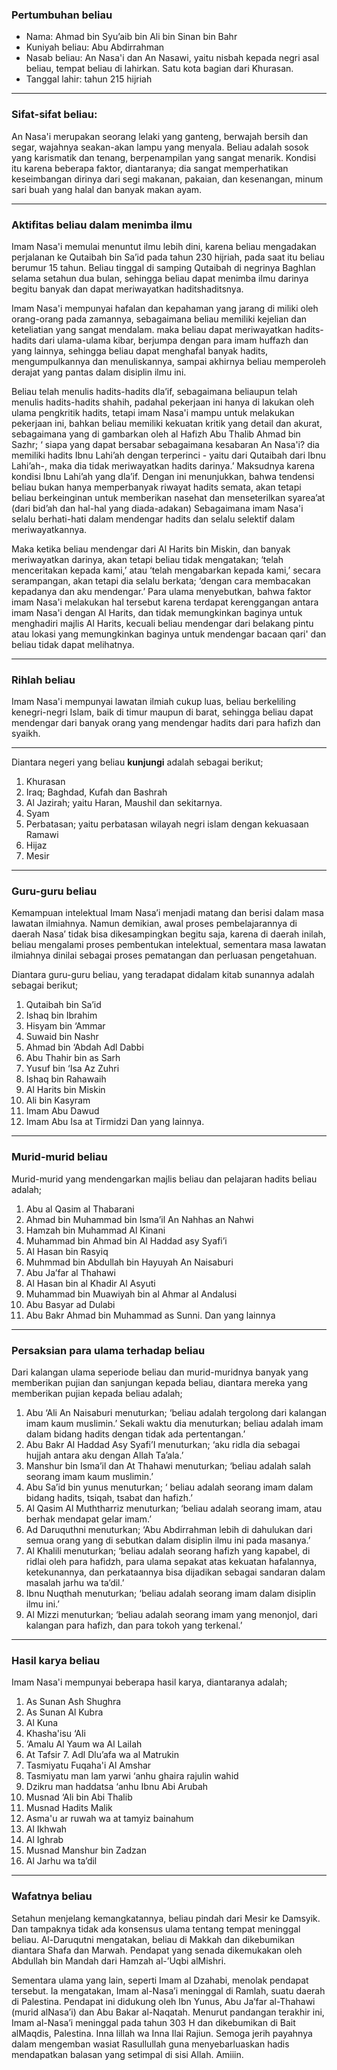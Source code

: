 ### Pertumbuhan beliau 

- Nama: Ahmad bin Syu’aib bin Ali bin Sinan bin Bahr 
- Kuniyah beliau: Abu Abdirrahman 
- Nasab beliau: An Nasa'i dan An Nasawi, yaitu nisbah kepada negri asal beliau, tempat beliau di lahirkan. Satu kota bagian dari Khurasan. 
- Tanggal lahir: tahun 215 hijriah

---
### Sifat-sifat beliau: 

An Nasa'i merupakan seorang lelaki yang ganteng, berwajah bersih dan segar, wajahnya seakan-akan lampu yang menyala. Beliau adalah sosok yang karismatik dan tenang, berpenampilan yang sangat menarik. Kondisi itu karena beberapa faktor, diantaranya; dia sangat memperhatikan keseimbangan dirinya dari segi makanan, pakaian, dan kesenangan, minum sari buah yang halal dan banyak makan ayam.

---
### Aktifitas beliau dalam menimba ilmu 

Imam Nasa'i memulai menuntut ilmu lebih dini, karena beliau mengadakan perjalanan ke Qutaibah bin Sa’id pada tahun 230 hijriah, pada saat itu beliau berumur 15 tahun. Beliau tinggal di samping Qutaibah di negrinya Baghlan selama setahun dua bulan, sehingga beliau dapat menimba ilmu darinya begitu banyak dan dapat meriwayatkan haditshaditsnya. 

Imam Nasa'i mempunyai hafalan dan kepahaman yang jarang di miliki oleh orang-orang pada zamannya, sebagaimana beliau memiliki kejelian dan keteliatian yang sangat mendalam. maka beliau dapat meriwayatkan hadits-hadits dari ulama-ulama kibar, berjumpa dengan para imam huffazh dan yang lainnya, sehingga beliau dapat menghafal banyak hadits, mengumpulkannya dan menuliskannya, sampai akhirnya beliau memperoleh derajat yang pantas dalam disiplin ilmu ini. 

Beliau telah menulis hadits-hadits dla’if, sebagaimana beliaupun telah menulis hadits-hadits shahih, padahal pekerjaan ini hanya di lakukan oleh ulama pengkritik hadits, tetapi imam Nasa'i mampu untuk melakukan pekerjaan ini, bahkan beliau memiliki kekuatan kritik yang detail dan akurat, sebagaimana yang di gambarkan oleh al Hafizh Abu Thalib Ahmad bin Sazhr; ‘ siapa yang dapat bersabar sebagaimana kesabaran An Nasa'i? dia memiliki hadits Ibnu Lahi’ah dengan terperinci - yaitu dari Qutaibah dari Ibnu Lahi’ah-, maka dia tidak meriwayatkan hadits darinya.’ Maksudnya karena kondisi Ibnu Lahi’ah yang dla’if. Dengan ini menunjukkan, bahwa tendensi beliau bukan hanya memperbanyak riwayat hadits semata, akan tetapi beliau berkeinginan untuk memberikan nasehat dan menseterilkan syarea’at (dari bid’ah dan hal-hal yang diada-adakan) Sebagaimana imam Nasa'i selalu berhati-hati dalam mendengar hadits dan selalu selektif dalam meriwayatkannya. 

Maka ketika beliau mendengar dari Al Harits bin Miskin, dan banyak meriwayatkan darinya, akan tetapi beliau tidak mengatakan; ‘telah menceritakan kepada kami,’ atau ‘telah mengabarkan kepada kami,’ secara serampangan, akan tetapi dia selalu berkata; ‘dengan cara membacakan kepadanya dan aku mendengar.’ Para ulama menyebutkan, bahwa faktor imam Nasa'i melakukan hal tersebut karena terdapat kerenggangan antara imam Nasa'i dengan Al Harits, dan tidak memungkinkan baginya untuk menghadiri majlis Al Harits, kecuali beliau mendengar dari belakang pintu atau lokasi yang memungkinkan baginya untuk mendengar bacaan qari' dan beliau tidak dapat melihatnya.

---
### Rihlah beliau 

Imam Nasa'i mempunyai lawatan ilmiah cukup luas, beliau berkeliling kenegri-negri Islam, baik di timur maupun di barat, sehingga beliau dapat mendengar dari banyak orang yang mendengar hadits dari para hafizh dan syaikh.

---
Diantara negeri yang beliau **kunjungi** adalah sebagai berikut; 
1. Khurasan 
2. Iraq; Baghdad, Kufah dan Bashrah 
3. Al Jazirah; yaitu Haran, Maushil dan sekitarnya. 
4. Syam 
5. Perbatasan; yaitu perbatasan wilayah negri islam dengan kekuasaan Ramawi 
6. Hijaz 
7. Mesir

---
### Guru-guru beliau 

Kemampuan intelektual Imam Nasa’i menjadi matang dan berisi dalam masa lawatan ilmiahnya. Namun demikian, awal proses pembelajarannya di daerah Nasa’ tidak bisa dikesampingkan begitu saja, karena di daerah inilah, beliau mengalami proses pembentukan intelektual, sementara masa lawatan ilmiahnya dinilai sebagai proses pematangan dan perluasan pengetahuan. 

Diantara guru-guru beliau, yang teradapat didalam kitab sunannya adalah sebagai berikut; 
1. Qutaibah bin Sa’id 
2. Ishaq bin Ibrahim 
3. Hisyam bin ‘Ammar 
4. Suwaid bin Nashr 
5. Ahmad bin ‘Abdah Adl Dabbi 
6. Abu Thahir bin as Sarh 
7. Yusuf bin ‘Isa Az Zuhri 
8. Ishaq bin Rahawaih 
9. Al Harits bin Miskin 
10. Ali bin Kasyram 
11. Imam Abu Dawud 
12. Imam Abu Isa at Tirmidzi Dan yang lainnya.

---
### Murid-murid beliau 

Murid-murid yang mendengarkan majlis beliau dan pelajaran hadits beliau adalah; 
1. Abu al Qasim al Thabarani 
2. Ahmad bin Muhammad bin Isma’il An Nahhas an Nahwi 
3. Hamzah bin Muhammad Al Kinani 
4. Muhammad bin Ahmad bin Al Haddad asy Syafi’i 
5. Al Hasan bin Rasyiq 
6. Muhmmad bin Abdullah bin Hayuyah An Naisaburi 
7. Abu Ja’far al Thahawi 
8. Al Hasan bin al Khadir Al Asyuti 
9. Muhammad bin Muawiyah bin al Ahmar al Andalusi 
10. Abu Basyar ad Dulabi 
11. Abu Bakr Ahmad bin Muhammad as Sunni. Dan yang lainnya

---

### Persaksian para ulama terhadap beliau 

Dari kalangan ulama seperiode beliau dan murid-muridnya banyak yang memberikan pujian dan sanjungan kepada beliau, diantara mereka yang memberikan pujian kepada beliau adalah; 
1. Abu ‘Ali An Naisaburi menuturkan; ‘beliau adalah tergolong dari kalangan imam kaum muslimin.’ Sekali waktu dia menuturkan; beliau adalah imam dalam bidang hadits dengan tidak ada pertentangan.’ 
2. Abu Bakr Al Haddad Asy Syafi’I menuturkan; ‘aku ridla dia sebagai hujjah antara aku dengan Allah Ta’ala.’ 
3. Manshur bin Isma’il dan At Thahawi menuturkan; ‘beliau adalah salah seorang imam kaum muslimin.’ 
4. Abu Sa’id bin yunus menuturkan; ‘ beliau adalah seorang imam dalam bidang hadits, tsiqah, tsabat dan hafizh.’ 
5. Al Qasim Al Muththarriz menuturkan; ‘beliau adalah seorang imam, atau berhak mendapat gelar imam.’ 
6. Ad Daruquthni menuturkan; ‘Abu Abdirrahman lebih di dahulukan dari semua orang yang di sebutkan dalam disiplin ilmu ini pada masanya.’ 
7. Al Khalili menuturkan; ‘beliau adalah seorang hafizh yang kapabel, di ridlai oleh para hafidzh, para ulama sepakat atas kekuatan hafalannya, ketekunannya, dan perkataannya bisa dijadikan sebagai sandaran dalam masalah jarhu wa ta’dil.’ 
8. Ibnu Nuqthah menuturkan; ‘beliau adalah seorang imam dalam disiplin ilmu ini.’ 
9. Al Mizzi menuturkan; ‘beliau adalah seorang imam yang menonjol, dari kalangan para hafizh, dan para tokoh yang terkenal.’

---
### Hasil karya beliau 

Imam Nasa'i mempunyai beberapa hasil karya, diantaranya adalah; 
1. As Sunan Ash Shughra 
2. As Sunan Al Kubra 
3. Al Kuna 
4. Khasha'isu ‘Ali 
5. ‘Amalu Al Yaum wa Al Lailah
6. At Tafsir 7. Adl Dlu’afa wa al Matrukin 
7. Tasmiyatu Fuqaha'i Al Amshar 
8. Tasmiyatu man lam yarwi ‘anhu ghaira rajulin wahid 
9. Dzikru man haddatsa ‘anhu Ibnu Abi Arubah 
10. Musnad ‘Ali bin Abi Thalib 
11. Musnad Hadits Malik 
12. Asma'u ar ruwah wa at tamyiz bainahum 
13. Al Ikhwah 
14. Al Ighrab 
15. Musnad Manshur bin Zadzan 
16. Al Jarhu wa ta’dil  
---
### Wafatnya beliau 

Setahun menjelang kemangkatannya, beliau pindah dari Mesir ke Damsyik. Dan tampaknya tidak ada konsensus ulama tentang tempat meninggal beliau. Al-Daruqutni mengatakan, beliau di Makkah dan dikebumikan diantara Shafa dan Marwah. Pendapat yang senada dikemukakan oleh Abdullah bin Mandah dari Hamzah al-’Uqbi alMishri. 

Sementara ulama yang lain, seperti Imam al Dzahabi, menolak pendapat tersebut. Ia mengatakan, Imam al-Nasa’i meninggal di Ramlah, suatu daerah di Palestina. Pendapat ini didukung oleh Ibn Yunus, Abu Ja’far al-Thahawi (murid alNasa’i) dan Abu Bakar al-Naqatah. Menurut pandangan terakhir ini, Imam al-Nasa’i meninggal pada tahun 303 H dan dikebumikan di Bait alMaqdis, Palestina. Inna lillah wa Inna Ilai Rajiun. Semoga jerih payahnya dalam mengemban wasiat Rasullullah guna menyebarluaskan hadis mendapatkan balasan yang setimpal di sisi Allah. Amiiin.